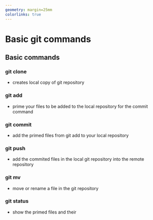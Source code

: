 ```yaml
---
geometry: margin=25mm
colorlinks: true
---
```


# Basic git commands
## Basic commands
### git clone 
-  creates local copy of git repository
### git add
 - prime your files to be added  to the local repository for the commit command
### git commit
-  add the primed files from git add to your local repository
### git push
- add the commited files in the local git repository into the remote repository
### git mv
- move or rename a file in the git repository
### git status
- show the primed files and their 